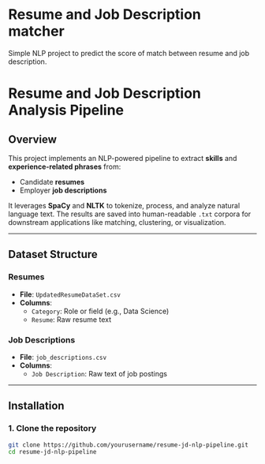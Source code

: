 # Resume and Job Description matcher
Simple NLP project to predict the score of match between resume and job description.

# Resume and Job Description Analysis Pipeline

## Overview

This project implements an NLP-powered pipeline to extract **skills** and **experience-related phrases** from:

- Candidate **resumes**
- Employer **job descriptions**

It leverages **SpaCy** and **NLTK** to tokenize, process, and analyze natural language text. The results are saved into human-readable `.txt` corpora for downstream applications like matching, clustering, or visualization.

---

##  Dataset Structure

###  Resumes

- **File**: `UpdatedResumeDataSet.csv`
- **Columns**:
  - `Category`: Role or field (e.g., Data Science)
  - `Resume`: Raw resume text

###  Job Descriptions

- **File**: `job_descriptions.csv`
- **Columns**:
  - `Job Description`: Raw text of job postings

---

##  Installation

### 1. Clone the repository

```bash
git clone https://github.com/yourusername/resume-jd-nlp-pipeline.git
cd resume-jd-nlp-pipeline
